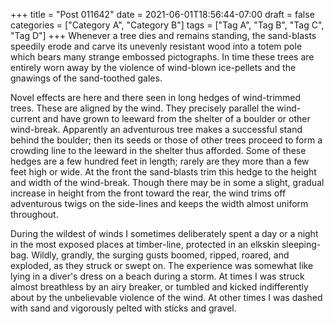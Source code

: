 +++
title = "Post 011642"
date = 2021-06-01T18:56:44-07:00
draft = false
categories = ["Category A", "Category B"]
tags = ["Tag A", "Tag B", "Tag C", "Tag D"]
+++
Whenever a tree dies and remains standing, the sand-blasts speedily erode and carve its unevenly resistant wood into a totem pole which bears many strange embossed pictographs. In time these trees are entirely worn away by the violence of wind-blown ice-pellets and the gnawings of the sand-toothed gales.

Novel effects are here and there seen in long hedges of wind-trimmed trees. These are aligned by the wind. They precisely parallel the wind-current and have grown to leeward from the shelter of a boulder or other wind-break. Apparently an adventurous tree makes a successful stand behind the boulder; then its seeds or those of other trees proceed to form a crowding line to the leeward in the shelter thus afforded. Some of these hedges are a few hundred feet in length; rarely are they more than a few feet high or wide. At the front the sand-blasts trim this hedge to the height and width of the wind-break. Though there may be in some a slight, gradual increase in height from the front toward the rear, the wind trims off adventurous twigs on the side-lines and keeps the width almost uniform throughout.

During the wildest of winds I sometimes deliberately spent a day or a night in the most exposed places at timber-line, protected in an elkskin sleeping-bag. Wildly, grandly, the surging gusts boomed, ripped, roared, and exploded, as they struck or swept on. The experience was somewhat like lying in a diver's dress on a beach during a storm. At times I was struck almost breathless by an airy breaker, or tumbled and kicked indifferently about by the unbelievable violence of the wind. At other times I was dashed with sand and vigorously pelted with sticks and gravel.

